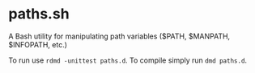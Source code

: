 # paths.sh
A Bash utility for manipulating path variables ($PATH, $MANPATH, $INFOPATH, etc.)

To run use `rdmd -unittest paths.d`.
To compile simply run `dmd paths.d`.
